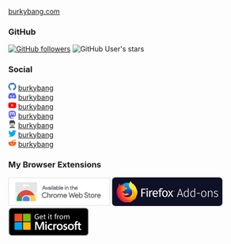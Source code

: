 [burkybang.com](https://burkybang.com)

### GitHub

[![GitHub followers](https://img.shields.io/github/followers/burkybang?style=social)](https://github.com/burkybang?tab=followers)
![GitHub User's stars](https://img.shields.io/github/stars/burkybang?style=social)

### Social

![GitHub](https://github.com/burkybang/burkybang/raw/master/Images/github16.png "GitHub") [burkybang](https://github.com/burkybang)  
![Discord](https://github.com/burkybang/burkybang/raw/master/Images/discord16.png "Discord") [burkybang](https://discord.gg/MzdmCVtA)  
![YouTube](https://github.com/burkybang/burkybang/raw/master/Images/youtube16.png "YouTube") [burkybang](https://youtube.com/burkybang)  
![Mastodon](https://github.com/burkybang/burkybang/raw/master/Images/mastodon16.png "Mastodon") [burkybang](https://mastodon.social/@burkybang)  
![Squabbles](https://github.com/burkybang/burkybang/raw/master/Images/squabbles16.png "Squabbles") [burkybang](https://squabbles.io/u/burkybang)  
![Twitter](https://github.com/burkybang/burkybang/raw/master/Images/twitter16.png "Twitter") [burkybang](https://twitter.com/burkybang)  
![Reddit](https://github.com/burkybang/burkybang/raw/master/Images/reddit16.png "Reddit") [burkybang](https://reddit.com/u/burkybang)

### My Browser Extensions

[![My Google Chrome Extensions](https://github.com/burkybang/burkybang/raw/master/Images/chrome-web-store.png "My Google Chrome Extensions")](https://chrome.google.com/webstore/search/burkybang?_category=extensions)
[![My Firefox Add-ons](https://github.com/burkybang/burkybang/raw/master/Images/firefox-add-ons.png "My Firefox Add-ons")](https://addons.mozilla.org/en-US/firefox/user/15053510/)
[![My Edge Add-ons](https://github.com/burkybang/burkybang/raw/master/Images/microsoft-store.png "My Edge Add-ons")](https://microsoftedge.microsoft.com/addons/search?developer=burkybang)